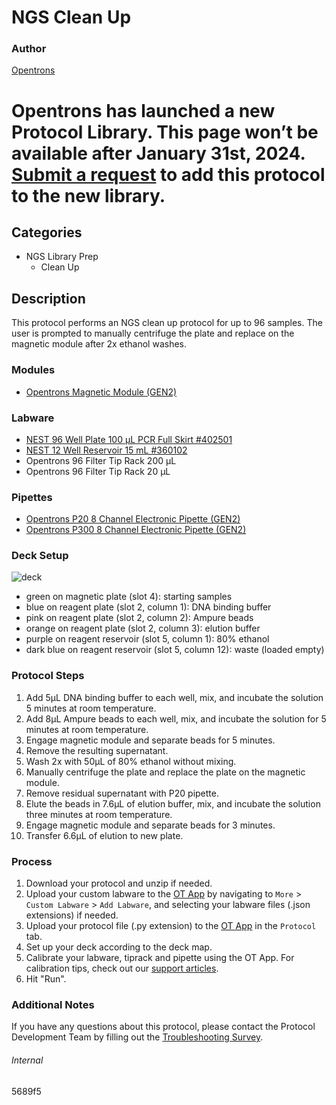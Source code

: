 # NGS Clean Up


### Author
[Opentrons](https://opentrons.com/)



# Opentrons has launched a new Protocol Library. This page won’t be available after January 31st, 2024. [Submit a request](https://docs.google.com/forms/d/e/1FAIpQLSdYYp9QCKow4nn0KlCVsMS3HX0eJ0N9O7-erajKvcpT0lWbSg/viewform) to add this protocol to the new library.

## Categories
* NGS Library Prep
	* Clean Up


## Description
This protocol performs an NGS clean up protocol for up to 96 samples. The user is prompted to manually centrifuge the plate and replace on the magnetic module after 2x ethanol washes.


### Modules
* [Opentrons Magnetic Module (GEN2)](https://shop.opentrons.com/magnetic-module-gen2/)


### Labware
* [NEST 96 Well Plate 100 µL PCR Full Skirt #402501](http://www.cell-nest.com/page94?_l=en&product_id=97&product_category=96)
* [NEST 12 Well Reservoir 15 mL #360102](http://www.cell-nest.com/page94?_l=en&product_id=102)
* Opentrons 96 Filter Tip Rack 200 µL
* Opentrons 96 Filter Tip Rack 20 µL


### Pipettes
* [Opentrons P20 8 Channel Electronic Pipette (GEN2)](https://shop.opentrons.com/8-channel-electronic-pipette/)
* [Opentrons P300 8 Channel Electronic Pipette (GEN2)](https://shop.opentrons.com/8-channel-electronic-pipette/)


### Deck Setup
![deck](https://opentrons-protocol-library-website.s3.amazonaws.com/custom-README-images/5689f5/deck.png)  
* green on magnetic plate (slot 4): starting samples
* blue on reagent plate (slot 2, column 1): DNA binding buffer
* pink on reagent plate (slot 2, column 2): Ampure beads
* orange on reagent plate (slot 2, column 3): elution buffer
* purple on reagent reservoir (slot 5, column 1): 80% ethanol
* dark blue on reagent reservoir (slot 5, column 12): waste (loaded empty)


### Protocol Steps
1. Add 5μL DNA binding buffer to each well, mix, and incubate the solution 5 minutes at room temperature.
2. Add 8μL Ampure beads to each well, mix, and incubate the solution for 5 minutes at room temperature.
3. Engage magnetic module and separate beads for 5 minutes.
4. Remove the resulting supernatant.
5. Wash 2x with 50μL of 80% ethanol without mixing.
6. Manually centrifuge the plate and replace the plate on the magnetic module.
7. Remove residual supernatant with P20 pipette.
8. Elute the beads in 7.6μL of elution buffer, mix, and incubate the solution three minutes at room temperature.
9. Engage magnetic module and separate beads for 3 minutes.
10. Transfer 6.6μL of elution to new plate.

### Process
1. Download your protocol and unzip if needed.
2. Upload your custom labware to the [OT App](https://opentrons.com/ot-app) by navigating to `More` > `Custom Labware` > `Add Labware`, and selecting your labware files (.json extensions) if needed.
3. Upload your protocol file (.py extension) to the [OT App](https://opentrons.com/ot-app) in the `Protocol` tab.
4. Set up your deck according to the deck map.
5. Calibrate your labware, tiprack and pipette using the OT App. For calibration tips, check out our [support articles](https://support.opentrons.com/en/collections/1559720-guide-for-getting-started-with-the-ot-2).
6. Hit "Run".


### Additional Notes
If you have any questions about this protocol, please contact the Protocol Development Team by filling out the [Troubleshooting Survey](https://protocol-troubleshooting.paperform.co/).


###### Internal
5689f5
